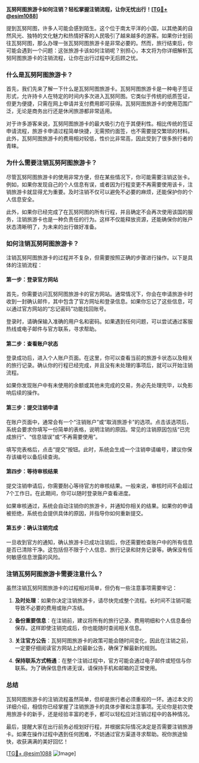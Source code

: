 **瓦努阿图旅游卡如何注销？轻松掌握注销流程，让你无忧出行！[[TG💪+ @esim1088](https://t.me/s/esim1088)]**

提到瓦努阿图，许多人可能会感到陌生。这个位于南太平洋的小国，以其绝美的自然风光、独特的文化魅力和热情好客的人民吸引了越来越多的游客。如果你计划前往瓦努阿图，那么办理一张瓦努阿图旅游卡是非常必要的。然而，旅行结束后，你可能会遇到一个问题：这张旅游卡该如何注销呢？别担心，本文将为你详细解析瓦努阿图旅游卡的注销流程，让你在出行过程中无后顾之忧。

### 什么是瓦努阿图旅游卡？

首先，我们先来了解一下什么是瓦努阿图旅游卡。瓦努阿图旅游卡是一种电子签证形式，允许持卡人在特定的时间内多次进入瓦努阿图。它类似于传统的纸质签证，但更为便捷，只需在网上申请并支付费用即可获得。瓦努阿图旅游卡的使用范围广泛，无论是商务出行还是休闲旅游都非常适用。

对于许多游客来说，瓦努阿图旅游卡的最大吸引力在于其便利性。相比传统的签证申请流程，旅游卡申请过程简单快捷，无需预约面签，也不需要提交繁琐的材料。此外，瓦努阿图旅游卡的费用相对较低，性价比非常高，因此受到了很多旅行者的青睐。

### 为什么需要注销瓦努阿图旅游卡？

尽管瓦努阿图旅游卡的使用非常方便，但在某些情况下，你可能需要注销这张卡。例如，如果你发现自己的个人信息有误，或者因为行程变更不再需要使用该卡，注销旅游卡就显得尤为重要。及时注销不仅可以避免不必要的麻烦，还能保护你的个人信息安全。

此外，如果你已经完成了在瓦努阿图的所有行程，并且确定不会再次使用该国的服务，注销旅游卡也是一种负责任的行为。这样不仅能释放资源，还能确保你的账户状态清晰明了，为未来的出行做好准备。

### 如何注销瓦努阿图旅游卡？

注销瓦努阿图旅游卡的过程并不复杂，但需要按照正确的步骤进行操作。以下是具体的注销流程：

#### 第一步：登录官方网站

首先，你需要访问瓦努阿图旅游卡的官方网站。通常情况下，你会在申请旅游卡时收到一封确认邮件，其中包含了官方网址和登录信息。如果你忘记了这些信息，可以通过官方网站的“忘记密码”功能找回账号。

登录时，请确保输入准确的用户名和密码。如果遇到任何问题，可以尝试通过客服热线或电子邮件与官方联系，寻求帮助。

#### 第二步：查看账户状态

登录成功后，进入个人账户页面。在这里，你可以查看当前的旅游卡状态以及相关的旅行记录。确认你的行程已经完成，并且没有未处理的事项后，就可以开始注销流程。

如果你发现账户中有未使用的余额或其他未完成的交易，务必先处理完毕，以免影响后续的操作。

#### 第三步：提交注销申请

在账户页面中，通常会有一个“注销账户”或“取消旅游卡”的选项。点击该选项后，系统会要求你填写一份简单的表格，说明注销的原因。常见的注销原因包括“已完成旅行”、“信息错误”或“不再需要使用”。

填写完表格后，点击“提交”按钮。此时，系统会生成一个注销申请编号，建议你保存该编号以备后续查询。

#### 第四步：等待审核结果

提交注销申请后，你需要耐心等待官方的审核结果。一般来说，审核时间不会超过7个工作日。在此期间，你可以随时登录账户查看进度。

如果审核通过，系统会自动注销你的旅游卡，并通知你相关的结果。如果你的申请被拒绝，系统也会提供具体的原因，并指导你如何重新提交。

#### 第五步：确认注销完成

一旦收到官方的通知，确认旅游卡已成功注销后，你还需要检查账户中的所有信息是否已清除干净。这包括但不限于个人信息、旅行记录和财务记录等。确保没有任何敏感信息泄露的风险。

### 注销瓦努阿图旅游卡需要注意什么？

虽然注销瓦努阿图旅游卡的过程相对简单，但仍有一些注意事项需要牢记：

1. **及时处理**：如果你决定注销旅游卡，请尽快完成整个流程。长时间不注销可能导致不必要的费用或账户冻结。
   
2. **备份重要信息**：在注销前，建议将所有的旅行记录、费用明细和个人信息备份保存。这样即使注销完成后，你也能随时查阅相关信息。

3. **关注官方公告**：瓦努阿图旅游卡的政策可能会随时间变化，因此在注销之前，一定要仔细阅读官方网站上的最新公告，确保了解最新的规则。

4. **保持联系方式畅通**：在整个注销过程中，官方可能会通过电子邮件或短信与你联系。为了确保信息传递无误，请保持手机和邮箱的正常使用。

### 总结

瓦努阿图旅游卡的注销流程虽然简单，但却是旅行者必须重视的一环。通过本文的详细介绍，相信你已经掌握了注销旅游卡的具体步骤和注意事项。无论你是初次使用旅游卡的新手，还是经验丰富的老手，都可以轻松应对注销过程中的各种情况。

最后，提醒大家在出行前务必规划好行程，并根据实际情况决定是否需要注销旅游卡。如果在操作过程中遇到任何困难，不妨通过官方渠道寻求帮助。祝你旅途愉快，收获满满的美好回忆！

[[TG💪+ @esim1088](https://t.me/s/esim1088) ![Image](https://i.postimg.cc/4NQfJmqS/Snipaste-2025-05-13-00-14-12.png)]